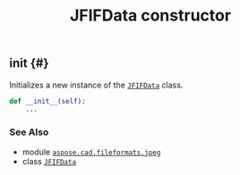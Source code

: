 ﻿---
title: JFIFData constructor
second_title: Aspose.CAD for Python via .NET API References
description: 
type: docs
weight: 10
url: /python-net/aspose.cad.fileformats.jpeg/jfifdata/__init__/
is_root: false
---

## __init__ {#}

Initializes a new instance of the [`JFIFData`](/cad/python-net/aspose.cad.fileformats.jpeg/jfifdata) class.



```python
def __init__(self):
    ...
```





### See Also
* module [`aspose.cad.fileformats.jpeg`](../../)
* class [`JFIFData`](/cad/python-net/aspose.cad.fileformats.jpeg/jfifdata)
